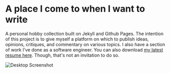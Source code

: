 # A place I come to when I want to write

A personal hobby collection built on Jekyll and Github Pages. The intention of
this project is to give myself a platform on which to publish ideas, opinions,
critiques, and commentary on various topics. I also have a section of work I've
done as a software engineer. You can also download [my latest resume
here](http://write.rog.gr/resume.pdf). Though, that's not an invitation to do
so.

![Desktop Screenshot](https://dl.dropbox.com/s/sk5opne5btndwgt/Screenshot%202016-03-24%2023.35.14.png "Screenshot of http://write.rog.gr/")
